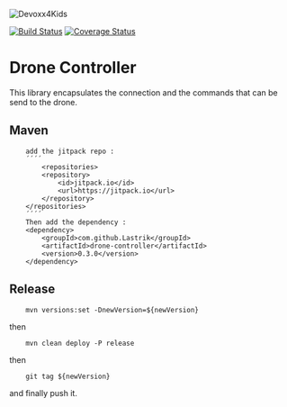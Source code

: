![Devoxx4Kids](http://www.devoxx4kids.de/wp-content/uploads/2015/07/cropped-header_hp.jpg)

[![Build Status](https://travis-ci.org/Devoxx4KidsDE/drone-controller.svg?branch=master)](https://travis-ci.org/Devoxx4KidsDE/drone-controller)
[![Coverage Status](https://coveralls.io/repos/github/Devoxx4KidsDE/drone-controller/badge.svg?branch=master)](https://coveralls.io/github/Devoxx4KidsDE/drone-controller?branch=master)

# Drone Controller

This library encapsulates the connection and the commands that can be send to the drone.

## Maven

		add the jitpack repo : 
		´´´´
			<repositories>
			<repository>
				<id>jitpack.io</id>
				<url>https://jitpack.io</url>
			</repository>
		</repositories>
		´´´´
        Then add the dependency : 
		<dependency>
            <groupId>com.github.Lastrik</groupId>
            <artifactId>drone-controller</artifactId>
            <version>0.3.0</version>
        </dependency>

		
		
## Release

        mvn versions:set -DnewVersion=${newVersion}

then

        mvn clean deploy -P release

then

        git tag ${newVersion}

and finally push it.